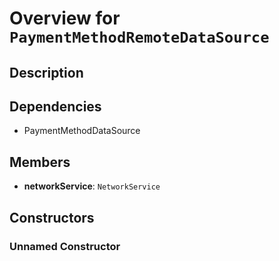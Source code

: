# Overview for `PaymentMethodRemoteDataSource`

## Description



## Dependencies

- PaymentMethodDataSource

## Members

- **networkService**: `NetworkService`
## Constructors

### Unnamed Constructor


